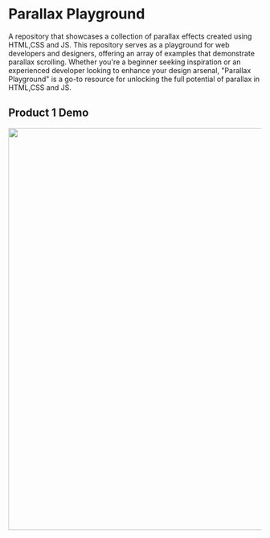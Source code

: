 # Parallax Playground

A  repository that showcases a collection of  parallax effects created using HTML,CSS and JS. This repository serves as a playground for web developers and designers, offering an array of examples that demonstrate parallax scrolling. Whether you're a beginner seeking inspiration or an experienced developer looking to enhance your design arsenal, "Parallax Playground" is a go-to resource for unlocking the full potential of parallax in HTML,CSS and JS.

## Product 1 Demo

<a href="https://www.youtube.com/watch?v=1wfeqDyMUx4"><img src="https://github.com/NebulaTris/parallax_playground/assets/94922914/0f382184-23f4-4e6b-9c57-a7ec46acb985" width="800" ></a>
